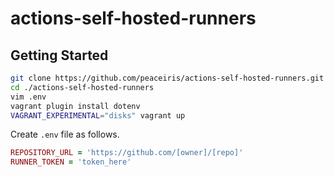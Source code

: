# actions-self-hosted-runners

## Getting Started

```sh
git clone https://github.com/peaceiris/actions-self-hosted-runners.git
cd ./actions-self-hosted-runners
vim .env
vagrant plugin install dotenv
VAGRANT_EXPERIMENTAL="disks" vagrant up
```

Create `.env` file as follows.

```rb
REPOSITORY_URL = 'https://github.com/[owner]/[repo]'
RUNNER_TOKEN = 'token_here'
```
